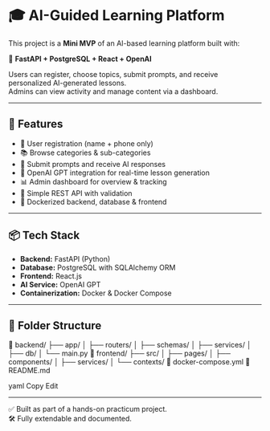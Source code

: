# 🎓 AI-Guided Learning Platform

This project is a **Mini MVP** of an AI-based learning platform built with:

🧠 **FastAPI + PostgreSQL + React + OpenAI**

Users can register, choose topics, submit prompts, and receive personalized AI-generated lessons.  
Admins can view activity and manage content via a dashboard.

---

## 🚀 Features

- 📝 User registration (name + phone only)
- 📚 Browse categories & sub-categories
- 💬 Submit prompts and receive AI responses
- 🧠 OpenAI GPT integration for real-time lesson generation
- 📊 Admin dashboard for overview & tracking
- 🔐 Simple REST API with validation
- 🐳 Dockerized backend, database & frontend

---

## 📦 Tech Stack

- **Backend:** FastAPI (Python)
- **Database:** PostgreSQL with SQLAlchemy ORM
- **Frontend:** React.js
- **AI Service:** OpenAI GPT
- **Containerization:** Docker & Docker Compose

---

## 📂 Folder Structure

📁 backend/
├── app/
│ ├── routers/
│ ├── schemas/
│ ├── services/
│ ├── db/
│ └── main.py
📁 frontend/
├── src/
│ ├── pages/
│ ├── components/
│ ├── services/
│ └── contexts/
📄 docker-compose.yml
📄 README.md

yaml
Copy
Edit

---

✅ Built as part of a hands-on practicum project.  
🛠️ Fully extendable and documented.    
